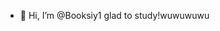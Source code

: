 - 👋 Hi, I’m @Booksiy1
glad to study!wuwuwuwu

<!---
Booksiy1/Booksiy1 is a ✨ special ✨ repository because its `README.md` (this file) appears on your GitHub profile.
You can click the Preview link to take a look at your changes.
--->
